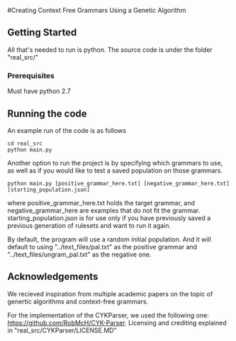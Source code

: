 #Creating Context Free Grammars Using a Genetic Algorithm

## Getting Started

All that's needed to run is python. The source code is under the folder "real\_src/" 

### Prerequisites

Must have python 2.7

## Running the code

An example run of the code is as follows

``` 
cd real_src
python main.py
``` 

Another option to run the project is by specifying which grammars to use, as well as if you would like to test a saved population on those grammars.  

``` 
python main.py [positive_grammar_here.txt] [negative_grammar_here.txt] [starting_population.json] 
```

where positive_grammar_here.txt holds the target grammar, and negative_grammar_here are examples that do not fit the grammar. starting_population.json is for use only if you have previously saved a previous generation of rulesets and want to run it again. 

By default, the program will use a random initial population. And it will default to using "../text_files/pal.txt" as the positive grammar and "../text_files/ungram_pal.txt" as the negative one. 

## Acknowledgements

We recieved inspiration from multiple academic papers on the topic of genertic algorithms and context-free grammars.

For the implementation of the CYKParser, we used the following one: https://github.com/RobMcH/CYK-Parser. Licensing and crediting explained in "real_src/CYKParser/LICENSE.MD"

